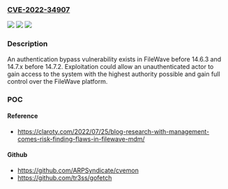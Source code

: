 ### [CVE-2022-34907](https://cve.mitre.org/cgi-bin/cvename.cgi?name=CVE-2022-34907)
![](https://img.shields.io/static/v1?label=Product&message=n%2Fa&color=blue)
![](https://img.shields.io/static/v1?label=Version&message=n%2Fa&color=blue)
![](https://img.shields.io/static/v1?label=Vulnerability&message=n%2Fa&color=brighgreen)

### Description

An authentication bypass vulnerability exists in FileWave before 14.6.3 and 14.7.x before 14.7.2. Exploitation could allow an unauthenticated actor to gain access to the system with the highest authority possible and gain full control over the FileWave platform.

### POC

#### Reference
- https://claroty.com/2022/07/25/blog-research-with-management-comes-risk-finding-flaws-in-filewave-mdm/

#### Github
- https://github.com/ARPSyndicate/cvemon
- https://github.com/tr3ss/gofetch


